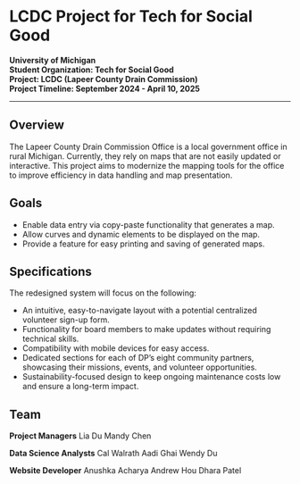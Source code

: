 # LCDC Project for Tech for Social Good

**University of Michigan**  
**Student Organization: Tech for Social Good**  
**Project: LCDC (Lapeer County Drain Commission)**  
**Project Timeline: September 2024 - April 10, 2025**

---

## Overview
The Lapeer County Drain Commission Office is a local government office in rural Michigan. Currently, they rely on maps that are not easily updated or interactive. This project aims to modernize the mapping tools for the office to improve efficiency in data handling and map presentation.

## Goals
- Enable data entry via copy-paste functionality that generates a map.
- Allow curves and dynamic elements to be displayed on the map.
- Provide a feature for easy printing and saving of generated maps.

## Specifications
The redesigned system will focus on the following:
- An intuitive, easy-to-navigate layout with a potential centralized volunteer sign-up form.
- Functionality for board members to make updates without requiring technical skills.
- Compatibility with mobile devices for easy access.
- Dedicated sections for each of DP’s eight community partners, showcasing their missions, events, and volunteer opportunities.
- Sustainability-focused design to keep ongoing maintenance costs low and ensure a long-term impact.

## Team

**Project Managers**
Lia Du
Mandy Chen

**Data Science Analysts**
Cal Walrath
Aadi Ghai
Wendy Du

**Website Developer**
Anushka Acharya
Andrew Hou
Dhara Patel
